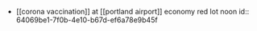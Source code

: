 - [[corona vaccination]] at [[portland airport]] economy red lot noon
  id:: 64069be1-7f0b-4e10-b67d-ef6a78e9b45f